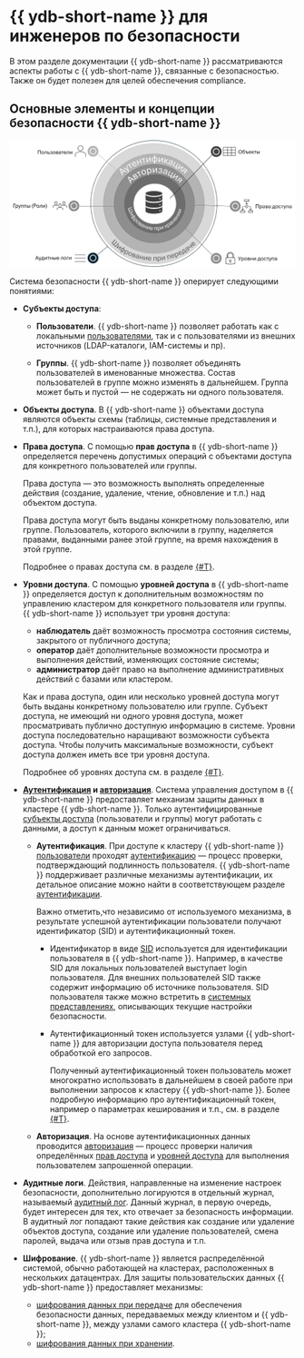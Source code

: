 # {{ ydb-short-name }} для инженеров по безопасности

В этом разделе документации {{ ydb-short-name }} рассматриваются аспекты работы с {{ ydb-short-name }}, связанные с безопасностью. Также он будет полезен для целей обеспечения compliance.

## Основные элементы и концепции безопасности {{ ydb-short-name }}

![Обзорная диаграмма](./_assets/security-overview.png)

Система безопасности {{ ydb-short-name }} оперирует следующими понятиями:

- **Субъекты доступа**:

    - **Пользователи**. {{ ydb-short-name }} позволяет работать как с локальными [пользователями](./authorization.md#user), так и с пользователями из внешних источников (LDAP-каталоги, IAM-системы и пр).

    - **Группы**. {{ ydb-short-name }} позволяет объединять пользователей в именованные множества. Состав пользователей в группе можно изменять в дальнейшем. Группа может быть и пустой — не содержать ни одного пользователя.

- **Объекты доступа**. В {{ ydb-short-name }} объектами доступа являются объекты схемы (таблицы, системные представления и т.п.), для которых настраиваются права доступа.

- **Права доступа**. С помощью **прав доступа** в {{ ydb-short-name }} определяется перечень допустимых операций с объектами доступа для конкретного пользователей или группы.

    Права доступа — это возможность выполнять определенные действия (создание, удаление, чтение, обновление и т.п.) над объектом доступа.

    Права доступа могут быть выданы конкретному пользователю, или группе. Пользователь, которого включили в группу, наделяется правами, выданными ранее этой группе, на время нахождения в этой группе.

    Подробнее о правах доступа см. в разделе [{#T}](./access-rights.md).

- **Уровни доступа**. С помощью **уровней доступа** в {{ ydb-short-name }} определяется доступ к дополнительным возможностям по управлению кластером для конкретного пользователя или группы. {{ ydb-short-name }} использует три уровня доступа:

    - **наблюдатель** даёт возможность просмотра состояния системы, закрытого от публичного доступа;
    - **оператор** даёт дополнительные возможности просмотра и выполнения действий, изменяющих состояние системы;
    - **администратор** даёт право на выполнение административных действий с базами или кластером.

    Как и права доступа, один или несколько уровней доступа могут быть выданы конкретному пользователю или группе. Субъект доступа, не имеющий ни одного уровня доступа, может просматривать публично доступную информацию в системе. Уровни доступа последовательно наращивают возможности субъекта доступа. Чтобы получить максимальные возможности, субъект доступа должен иметь все три уровня доступа.

    Подробнее об уровнях доступа см. в разделе [{#T}](../reference/configuration/security_config.md#security-access-levels).

- **[Аутентификация](./authentication.md) и [авторизация](./authorization.md)**. Система управления доступом в {{ ydb-short-name }} предоставляет механизм защиты данных в кластере {{ ydb-short-name }}. Только аутентифицированные [субъекты доступа](../concepts/glossary.md#access-subject) (пользователи и группы) могут работать с данными, а доступ к данным может ограничиваться.

    - **Аутентификация**. При доступе к кластеру {{ ydb-short-name }} [пользователи](../concepts/glossary.md#access-user) проходят [аутентификацию](./authentication.md) — процесс проверки, подтверждающий подлинность пользователя. {{ ydb-short-name }} поддерживает различные механизмы аутентификации, их детальное описание можно найти в соответствующем разделе [аутентификации](./authentication.md).

        Важно отметить,что независимо от используемого механизма, в результате успешной аутентификации пользователи получают идентификатор (SID) и аутентификационный токен.

        - Идентификатор в виде [SID](./authorization.md#sid) используется для идентификации пользователя в {{ ydb-short-name }}. Например, в качестве SID для локальных пользователей выступает login пользователя. Для внешних пользователей SID также содержит информацию об источнике пользователя. SID пользователя также можно встретить в [системных представлениях](../dev/system-views.md#auth), описывающих текущие настройки безопасности.

        - Аутентификационный токен используется узлами {{ ydb-short-name }} для авторизации доступа пользователя перед обработкой его запросов.

            Полученный аутентификационный токен пользователь может многократно использовать в дальнейшем в своей работе при выполнении запросов к кластеру {{ ydb-short-name }}. Более подробную информацию про аутентификационный токен, например о параметрах кеширования и т.п., см. в разделе [{#T}](../reference/configuration/auth_config.md).

    - **Авторизация**. На основе аутентификационных данных проводится [авторизация](./authorization.md) — процесс проверки наличия определённых [прав доступа](../concepts/glossary.md#access-right) и [уровней доступа](../concepts/glossary.md#access-level) для выполнения пользователем запрошенной операции.

- **Аудитные логи**. Действия, направленные на изменение настроек безопасности, дополнительно логируются в отдельный журнал, называемый [аудитный лог](./audit-log.md). Данный журнал, в первую очередь, будет интересен для тех, кто отвечает за безопасность информации. В аудитный лог попадают такие действия как создание или удаление объектов доступа, создание или удаление пользователей, смена паролей, выдача или отзыв прав доступа и т.п.

- **Шифрование**. {{ ydb-short-name }} является распределённой системой, обычно работающей на кластерах, расположенных в нескольких датацентрах. Для защиты пользовательских данных {{ ydb-short-name }} предоставляет механизмы:

    - [шифрования данных при передаче](./encryption/data-in-transit.md) для обеспечения безопасности данных, передаваемых между клиентом и {{ ydb-short-name }}, между узлами самого кластера {{ ydb-short-name }};
    - [шифрования данных при хранении](./encryption/data-at-rest.md).

